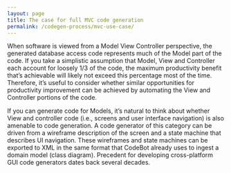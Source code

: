 ```yaml
---
layout: page
title: The case for full MVC code generation
permalink: /codegen-process/mvc-use-case/
---
```


When software is viewed from a Model View Controller perspective, the generated database access code represents much of the Model part of the code. If you take a simplistic assumption that Model, View and Controller each account for loosely 1/3 of the code, the maximum productivity benefit that’s achievable will likely not exceed this percentage most of the time. Therefore, it’s useful to consider whether similar opportunities for productivity improvement can be achieved by automating the View and Controller portions of the code.

If you can generate code for Models, it’s natural to think about whether View and controller code (i.e., screens and user interface navigation) is also amenable to code generation. A code generator of this category can be driven from a wireframe description of the screen and a state machine that describes UI navigation. These wireframes and state machines can be exported to XML in the same format that CodeBot already uses to ingest a domain model (class diagram). Precedent for developing cross-platform GUI code generators dates back several decades.
